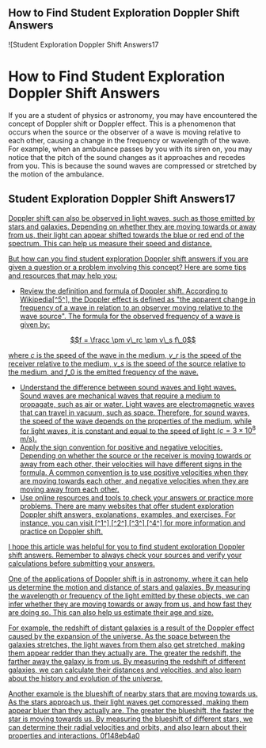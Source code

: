 ## How to Find Student Exploration Doppler Shift Answers

 
![Student Exploration Doppler Shift Answers17 
<h1>How to Find Student Exploration Doppler Shift Answers</h1>
<p>If you are a student of physics or astronomy, you may have encountered the concept of Doppler shift or Doppler effect. This is a phenomenon that occurs when the source or the observer of a wave is moving relative to each other, causing a change in the frequency or wavelength of the wave. For example, when an ambulance passes by you with its siren on, you may notice that the pitch of the sound changes as it approaches and recedes from you. This is because the sound waves are compressed or stretched by the motion of the ambulance.</p>
<h2>Student Exploration Doppler Shift Answers17</h2>
<p><a href=](https://encrypted-tbn3.gstatic.com/images?q=tbn:ANd9GcTR_kGbm3dKMaf7PfidKit2g2Z7z18EsLc1C_ocK4dgpZoH1AkUOcErmpzk)**Download File**
  
Doppler shift can also be observed in light waves, such as those emitted by stars and galaxies. Depending on whether they are moving towards or away from us, their light can appear shifted towards the blue or red end of the spectrum. This can help us measure their speed and distance.
  
But how can you find student exploration Doppler shift answers if you are given a question or a problem involving this concept? Here are some tips and resources that may help you:
  
- Review the definition and formula of Doppler shift. According to Wikipedia[^5^], the Doppler effect is defined as "the apparent change in frequency of a wave in relation to an observer moving relative to the wave source". The formula for the observed frequency of a wave is given by:

$$f = \fracc \pm v\_rc \pm v\_s f\_0$$

where $c$ is the speed of the wave in the medium, $v\_r$ is the speed of the receiver relative to the medium, $v\_s$ is the speed of the source relative to the medium, and $f\_0$ is the emitted frequency of the wave.
- Understand the difference between sound waves and light waves. Sound waves are mechanical waves that require a medium to propagate, such as air or water. Light waves are electromagnetic waves that can travel in vacuum, such as space. Therefore, for sound waves, the speed of the wave depends on the properties of the medium, while for light waves, it is constant and equal to the speed of light ($c = 3 \times 10^8$ m/s).
- Apply the sign convention for positive and negative velocities. Depending on whether the source or the receiver is moving towards or away from each other, their velocities will have different signs in the formula. A common convention is to use positive velocities when they are moving towards each other, and negative velocities when they are moving away from each other.
- Use online resources and tools to check your answers or practice more problems. There are many websites that offer student exploration Doppler shift answers, explanations, examples, and exercises. For instance, you can visit [^1^] [^2^] [^3^] [^4^] for more information and practice on Doppler shift.

I hope this article was helpful for you to find student exploration Doppler shift answers. Remember to always check your sources and verify your calculations before submitting your answers.
  
One of the applications of Doppler shift is in astronomy, where it can help us determine the motion and distance of stars and galaxies. By measuring the wavelength or frequency of the light emitted by these objects, we can infer whether they are moving towards or away from us, and how fast they are doing so. This can also help us estimate their age and size.
  
For example, the redshift of distant galaxies is a result of the Doppler effect caused by the expansion of the universe. As the space between the galaxies stretches, the light waves from them also get stretched, making them appear redder than they actually are. The greater the redshift, the farther away the galaxy is from us. By measuring the redshift of different galaxies, we can calculate their distances and velocities, and also learn about the history and evolution of the universe.
  
Another example is the blueshift of nearby stars that are moving towards us. As the stars approach us, their light waves get compressed, making them appear bluer than they actually are. The greater the blueshift, the faster the star is moving towards us. By measuring the blueshift of different stars, we can determine their radial velocities and orbits, and also learn about their properties and interactions.
 0f148eb4a0
